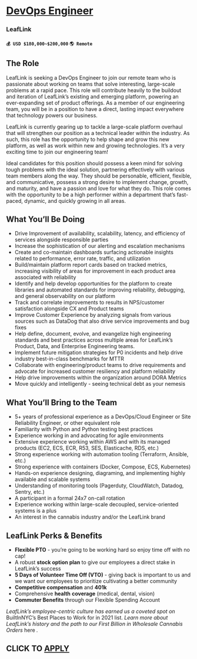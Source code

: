 # [DevOps Engineer](https://www.remotewlb.com/apply/devops-engineer-92371)  
### LeafLink  
#### `💰 USD $180,000~$200,000` `🌎 Remote`  

## **The Role**

LeafLink is seeking a DevOps Engineer to join our remote team who is passionate about working on teams that solve interesting, large-scale problems at a rapid pace. This role will contribute heavily to the buildout and iteration of LeafLink’s existing and emerging platform, powering an ever-expanding set of product offerings. As a member of our engineering team, you will be in a position to have a direct, lasting impact everywhere that technology powers our business.

LeafLink is currently gearing up to tackle a large-scale platform overhaul that will strengthen our position as a technical leader within the industry. As such, this role has the opportunity to help shape and grow this new platform, as well as work within new and growing technologies. It’s a very exciting time to join our engineering team!

Ideal candidates for this position should possess a keen mind for solving tough problems with the ideal solution, partnering effectively with various team members along the way. They should be personable, efficient, flexible, and communicative, possess a strong desire to implement change, growth, and maturity, and have a passion and love for what they do. This role comes with the opportunity to be a high performer within a department that’s fast-paced, dynamic, and quickly growing in all areas.

## **What You’ll Be Doing**

  * Drive Improvement of availability, scalability, latency, and efficiency of services alongside responsible parties
  * Increase the sophistication of our alerting and escalation mechanisms
  * Create and co-maintain dashboards surfacing actionable insights related to performance, error rate, traffic, and utilization
  * Build/maintain platform report cards based on tracked metrics, increasing visibility of areas for improvement in each product area associated with reliability
  * Identify and help develop opportunities for the platform to create libraries and automated standards for improving reliability, debugging, and general observability on our platform
  * Track and correlate improvements to results in NPS/customer satisfaction alongside CX and Product teams
  * Improve Customer Experience by analyzing signals from various sources such as DataDog that also drive service improvements and bug fixes
  * Help define, document, evolve, and evangelize high engineering standards and best practices across multiple areas for LeafLink’s Product, Data, and Enterprise Engineering teams.
  * Implement future mitigation strategies for P0 incidents and help drive industry best-in-class benchmarks for MTTR
  * Collaborate with engineering/product teams to drive requirements and advocate for increased customer resiliency and platform reliability
  * Help drive improvements within the organization around DORA Metrics
  * Move quickly and intelligently - seeing technical debt as your nemesis

## **What You’ll Bring to the Team**

  * 5+ years of professional experience as a DevOps/Cloud Engineer or Site Reliability Engineer, or other equivalent role
  * Familiarity with Python and Python testing best practices
  * Experience working in and advocating for agile environments
  * Extensive experience working within AWS and with its managed products (EC2, ECS, ECR, R53, SES, Elasticache, RDS, etc.)
  * Strong experience working with automation tooling (Terraform, Ansible, etc.)
  * Strong experience with containers (Docker, Compose, ECS, Kubernetes)
  * Hands-on experience designing, diagraming, and implementing highly available and scalable systems
  * Understanding of monitoring tools (Pagerduty, CloudWatch, Datadog, Sentry, etc.)
  * A participant in a formal 24x7 on-call rotation
  * Experience working within large-scale decoupled, service-oriented systems is a plus
  * An interest in the cannabis industry and/or the LeafLink brand

## **LeafLink Perks & Benefits**

  * **Flexible PTO** \- you’re going to be working hard so enjoy time off with no cap!
  * A robust **stock option plan** to give our employees a direct stake in LeafLink’s success
  * **5 Days of Volunteer Time Off (VTO)** \- giving back is important to us and we want our employees to prioritize cultivating a better community
  * **Competitive compensation** and **401k**
  * Comprehensive **health** **coverage** (medical, dental, vision)
  * **Commuter Benefits** through our Flexible Spending Account

_LeafLink’s employee-centric culture has earned us a coveted spot on_ BuiltInNYC’s Best Places to Work for in 2021 list. _Learn more about LeafLink’s history and the path to our First Billion in Wholesale Cannabis Orders_ here _._

  
## CLICK TO [APPLY](https://www.remotewlb.com/apply/devops-engineer-92371)

